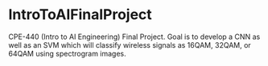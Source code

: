 # IntroToAIFinalProject
CPE-440 (Intro to AI Engineering) Final Project. Goal is to develop a CNN as well as an SVM which will classify wireless signals as 16QAM, 32QAM, or 64QAM using spectrogram images.
